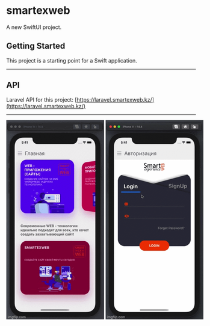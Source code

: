 # smartexweb

A new SwiftUI project.

## Getting Started

This project is a starting point for a Swift application.

***

## API

Laravel API for this project: [https://laravel.smartexweb.kz/](https://laravel.smartexweb.kz/)

***

<div align="center">
  <div style="display: flex; align-items: flex-start;">
    <img src="Screenshots/54jyda.gif" width="260" height="530"/>&nbsp;
    <img src="Screenshots/54jyin.gif" width="260" height="530"/>
  </div>
</div>